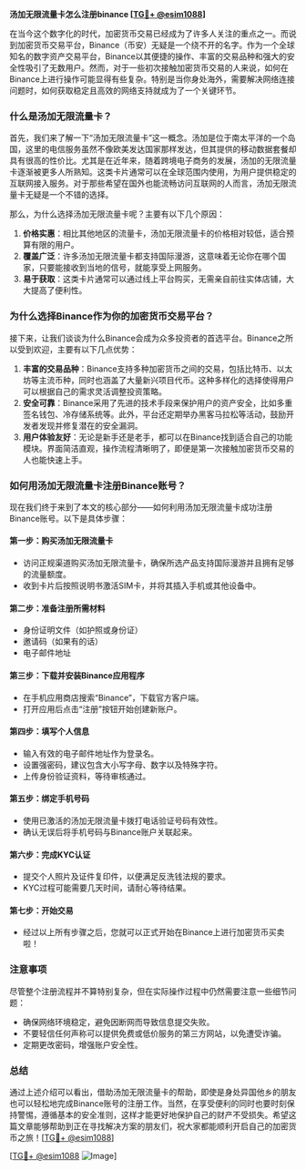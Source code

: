 **汤加无限流量卡怎么注册binance [[TG💪+ @esim1088](https://t.me/s/esim1088)]**

在当今这个数字化的时代，加密货币交易已经成为了许多人关注的重点之一。而说到加密货币交易平台，Binance（币安）无疑是一个绕不开的名字。作为一个全球知名的数字资产交易平台，Binance以其便捷的操作、丰富的交易品种和强大的安全性吸引了无数用户。然而，对于一些初次接触加密货币交易的人来说，如何在Binance上进行操作可能显得有些复杂。特别是当你身处海外，需要解决网络连接问题时，如何获取稳定且高效的网络支持就成为了一个关键环节。

### **什么是汤加无限流量卡？**

首先，我们来了解一下“汤加无限流量卡”这一概念。汤加是位于南太平洋的一个岛国，这里的电信服务虽然不像欧美发达国家那样发达，但其提供的移动数据套餐却具有很高的性价比。尤其是在近年来，随着跨境电子商务的发展，汤加的无限流量卡逐渐被更多人所熟知。这类卡片通常可以在全球范围内使用，为用户提供稳定的互联网接入服务。对于那些希望在国外也能流畅访问互联网的人而言，汤加无限流量卡无疑是一个不错的选择。

那么，为什么选择汤加无限流量卡呢？主要有以下几个原因：

1. **价格实惠**：相比其他地区的流量卡，汤加无限流量卡的价格相对较低，适合预算有限的用户。
2. **覆盖广泛**：许多汤加无限流量卡都支持国际漫游，这意味着无论你在哪个国家，只要能接收到当地的信号，就能享受上网服务。
3. **易于获取**：这类卡片通常可以通过线上平台购买，无需亲自前往实体店铺，大大提高了便利性。

### **为什么选择Binance作为你的加密货币交易平台？**

接下来，让我们谈谈为什么Binance会成为众多投资者的首选平台。Binance之所以受到欢迎，主要有以下几点优势：

1. **丰富的交易品种**：Binance支持多种加密货币之间的交易，包括比特币、以太坊等主流币种，同时也涵盖了大量新兴项目代币。这种多样化的选择使得用户可以根据自己的需求灵活调整投资策略。
2. **安全可靠**：Binance采用了先进的技术手段来保护用户的资产安全，比如多重签名钱包、冷存储系统等。此外，平台还定期举办黑客马拉松等活动，鼓励开发者发现并修复潜在的安全漏洞。
3. **用户体验友好**：无论是新手还是老手，都可以在Binance找到适合自己的功能模块。界面简洁直观，操作流程清晰明了，即便是第一次接触加密货币交易的人也能快速上手。

### **如何用汤加无限流量卡注册Binance账号？**

现在我们终于来到了本文的核心部分——如何利用汤加无限流量卡成功注册Binance账号。以下是具体步骤：

#### **第一步：购买汤加无限流量卡**
- 访问正规渠道购买汤加无限流量卡，确保所选产品支持国际漫游并且拥有足够的流量额度。
- 收到卡片后按照说明书激活SIM卡，并将其插入手机或其他设备中。

#### **第二步：准备注册所需材料**
- 身份证明文件（如护照或身份证）
- 邀请码（如果有的话）
- 电子邮件地址

#### **第三步：下载并安装Binance应用程序**
- 在手机应用商店搜索“Binance”，下载官方客户端。
- 打开应用后点击“注册”按钮开始创建新账户。

#### **第四步：填写个人信息**
- 输入有效的电子邮件地址作为登录名。
- 设置强密码，建议包含大小写字母、数字以及特殊字符。
- 上传身份验证资料，等待审核通过。

#### **第五步：绑定手机号码**
- 使用已激活的汤加无限流量卡拨打电话验证号码有效性。
- 确认无误后将手机号码与Binance账户关联起来。

#### **第六步：完成KYC认证**
- 提交个人照片及证件复印件，以便满足反洗钱法规的要求。
- KYC过程可能需要几天时间，请耐心等待结果。

#### **第七步：开始交易**
- 经过以上所有步骤之后，您就可以正式开始在Binance上进行加密货币买卖啦！

### **注意事项**
尽管整个注册流程并不算特别复杂，但在实际操作过程中仍然需要注意一些细节问题：
- 确保网络环境稳定，避免因断网而导致信息提交失败。
- 不要轻信任何声称可以提供免费或低价服务的第三方网站，以免遭受诈骗。
- 定期更改密码，增强账户安全性。

### **总结**
通过上述介绍可以看出，借助汤加无限流量卡的帮助，即使是身处异国他乡的朋友也可以轻松地完成Binance账号的注册工作。当然，在享受便利的同时也要时刻保持警惕，遵循基本的安全准则，这样才能更好地保护自己的财产不受损失。希望这篇文章能够帮助到正在寻找解决方案的朋友们，祝大家都能顺利开启自己的加密货币之旅！[[TG💪+ @esim1088](https://t.me/s/esim1088)]

[[TG💪+ @esim1088](https://t.me/s/esim1088) ![Image](https://i.postimg.cc/4NQfJmqS/Snipaste-2025-05-13-00-14-12.png)]
